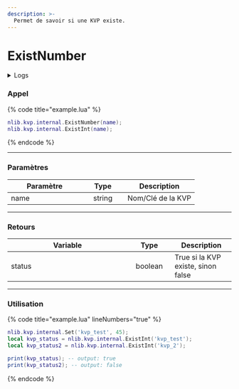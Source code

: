 ```yaml
---
description: >-
  Permet de savoir si une KVP existe.
---
```


# ExistNumber

<details>
  <summary>Logs</summary>

  Ajoutée en **v0.1.2**
</details>

### Appel

{% code title="example.lua" %}
```lua
nlib.kvp.internal.ExistNumber(name);
nlib.kvp.internal.ExistInt(name);
```
{% endcode %}

***

### Paramètres

<table>
    <thead>
        <tr>
            <th width="151" align="center">Paramètre</th>
            <th width="79" align="center">Type</th>
            <th align="center">Description</th>
        </tr>
    </thead>
    <tbody>
        <tr>
            <td>name</td>
            <td align="center">string</td>
            <td>Nom/Clé de la KVP</td>
        </tr>
    </tbody>
</table>

***

### Retours

<table>
    <thead>
        <tr>
            <th width="254" align="center">Variable</th>
            <th width="82" align="center">Type</th>
            <th align="center">Description</th>
        </tr>
    </thead>
    <tbody>
        <tr>
            <td>status</td>
            <td align="center">boolean</td>
            <td>True si la KVP existe, sinon false</td>
        </tr>
    </tbody>
</table>

***

### Utilisation

{% code title="example.lua" lineNumbers="true" %}
```lua
nlib.kvp.internal.Set('kvp_test', 45);
local kvp_status = nlib.kvp.internal.ExistInt('kvp_test');
local kvp_status2 = nlib.kvp.internal.ExistInt('kvp_2');

print(kvp_status); -- output: true
print(kvp_status2); -- output: false
```
{% endcode %}
